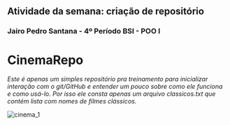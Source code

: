 ## Atividade da semana: criação de repositório
### Jairo Pedro Santana - 4º Período BSI - POO I
# CinemaRepo

*Este é apenas um simples repositório pra treinamento para inicializar interação com o git/GitHub e entender um pouco sobre como ele funciona e como usá-lo. Por isso ele consta apenas um arquivo classicos.txt que contém lista com nomes de filmes clássicos.*

![cinema_1](https://user-images.githubusercontent.com/62018318/127570774-def34848-bd34-4525-bfd3-ff3506ceea8f.jpg)

